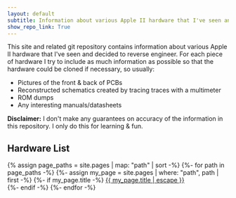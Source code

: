 ```yaml
---
layout: default
subtitle: Information about various Apple II hardware that I've seen and decided to reverse engineer.
show_repo_link: True
---
```

This site and related git repository contains information about various Apple II hardware that I've
seen and decided to reverse engineer. For each piece of hardware I try to include as much information
as possible so that the hardware could be cloned if necessary, so usually:

 * Pictures of the front & back of PCBs
 * Reconstructed schematics created by tracing traces with a multimeter
 * ROM dumps
 * Any interesting manuals/datasheets

**Disclaimer:** I don't make any guarantees on accuracy of the information in this repository.
I only do this for learning & fun.

## Hardware List

{% assign page_paths = site.pages | map: "path" | sort -%}
{%- for path in page_paths -%}
  {%- assign my_page = site.pages | where: "path", path | first -%}
  {%- if my_page.title -%}
    <a class="page-link" href="{{ my_page.url | relative_url }}">{{ my_page.title | escape }}</a><br/>
  {%- endif -%}
{%- endfor -%}
